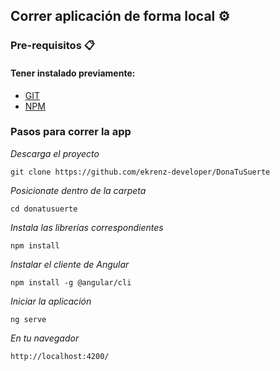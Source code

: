 ## Correr aplicación de forma local ⚙️

### Pre-requisitos 📋
#### Tener instalado previamente:  

* [GIT](https://git-scm.com/downloads)
* [NPM](https://nodejs.org/es/download/)

### Pasos para correr la app

_Descarga el proyecto_
  ```
git clone https://github.com/ekrenz-developer/DonaTuSuerte
  ```

_Posicionate dentro de la carpeta_
  ```
  cd donatusuerte
  ```

_Instala las librerías correspondientes_
  ``` 
  npm install
  ```

_Instalar el cliente de Angular_
  ```
  npm install -g @angular/cli
  ```
_Iniciar la aplicación_
  ```
  ng serve
  ```

  _En tu navegador_
  ```
  http://localhost:4200/
  ```